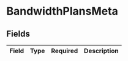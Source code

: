 # BandwidthPlansMeta


## Fields

| Field       | Type        | Required    | Description |
| ----------- | ----------- | ----------- | ----------- |